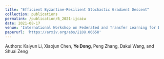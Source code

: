 ```yaml
---
title: "Efficient Byzantine-Resilient Stochastic Gradient Descent"
collection: publications
permalink: /publication/6_2021-ijcaiw
date: 2021-08-17
venue: 'International Workshop on Federated and Transfer Learning for Data Sparsity and Confidentiality in Conjunction with IJCAI 2021'
paperurl: 'https://arxiv.org/abs/2108.06658'
---
```

Authors: Kaiyun Li, Xiaojun Chen, **Ye Dong**, Peng Zhang, Dakui Wang, and Shuai Zeng
